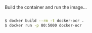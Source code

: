 
Build the container and run the image...

```sh

$ docker build --rm -t docker-ocr .
$ docker run -p 80:5000 docker-ocr
```